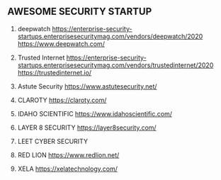 AWESOME SECURITY STARTUP
---
1. deepwatch
https://enterprise-security-startups.enterprisesecuritymag.com/vendors/deepwatch/2020
https://www.deepwatch.com/

2. Trusted Internet
https://enterprise-security-startups.enterprisesecuritymag.com/vendors/trustedinternet/2020
https://trustedinternet.io/

3. Astute Security
https://www.astutesecurity.net/

4. CLAROTY
https://claroty.com/

5. IDAHO SCIENTIFIC
https://www.idahoscientific.com/

6. LAYER 8 SECURITY
https://layer8security.com/

7. LEET CYBER SECURITY

8. RED LION
https://www.redlion.net/

9. XELA
https://xelatechnology.com/
